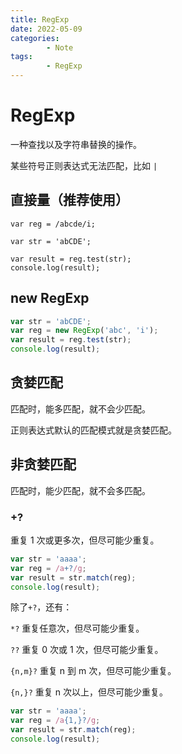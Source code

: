 ```yaml
---
title: RegExp
date: 2022-05-09
categories:
        - Note
tags:
        - RegExp
---
```


# RegExp

一种查找以及字符串替换的操作。

某些符号正则表达式无法匹配，比如 `|`

## 直接量（推荐使用）

```JS
var reg = /abcde/i;

var str = 'abCDE';

var result = reg.test(str);
console.log(result);
```

## new RegExp

```js
var str = 'abCDE';
var reg = new RegExp('abc', 'i');
var result = reg.test(str);
console.log(result);
```

## 贪婪匹配

匹配时，能多匹配，就不会少匹配。

正则表达式默认的匹配模式就是贪婪匹配。

## 非贪婪匹配

匹配时，能少匹配，就不会多匹配。

### +?

重复 1 次或更多次，但尽可能少重复。

```js
var str = 'aaaa';
var reg = /a+?/g;
var result = str.match(reg);
console.log(result);
```

除了`+?`，还有：

`*?` 重复任意次，但尽可能少重复。

`??` 重复 0 次或 1 次，但尽可能少重复。

`{n,m}?` 重复 n 到 m 次，但尽可能少重复。

`{n,}?` 重复 n 次以上，但尽可能少重复。

```js
var str = 'aaaa';
var reg = /a{1,}?/g;
var result = str.match(reg);
console.log(result);
```
